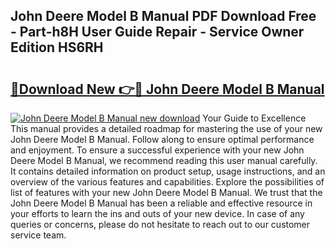 ## John Deere Model B Manual PDF Download Free - Part-h8H User Guide Repair - Service Owner Edition HS6RH

# <h2><a href="http://bc85771.oget.top/?id=John+Deere+Model+B+Manual">🔗Download New 👉🔴 John Deere Model B Manual</a></h2>

[![John Deere Model B Manual new download](https://i.imgur.com/5g1atiW.png)](http://bc85771.oget.top/?id=John+Deere+Model+B+Manual)
Your Guide to Excellence This manual provides a detailed roadmap for mastering the use of your new John Deere Model B Manual. Follow along to ensure optimal performance and enjoyment. To ensure a successful experience with your new John Deere Model B Manual, we recommend reading this user manual carefully. It contains detailed information on product setup, usage instructions, and an overview of the various features and capabilities. Explore the possibilities of list of features with your new John Deere Model B Manual. We trust that the John Deere Model B Manual has been a reliable and effective resource in your efforts to learn the ins and outs of your new device. In case of any queries or concerns, please do not hesitate to reach out to our customer service team.
